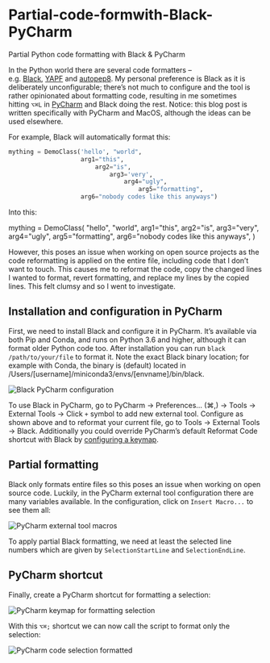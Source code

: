 # Partial-code-formwith-Black-PyCharm
Partial Python code formatting with Black &amp; PyCharm

In the Python world there are several code formatters – e.g. [Black](https://github.com/ambv/black), [YAPF](https://github.com/google/yapf) and [autopep8](https://github.com/hhatto/autopep8). My personal preference is Black as it is deliberately unconfigurable; there’s not much to configure and the tool is rather opinionated about formatting code, resulting in me sometimes hitting `⌥⌘L` in [PyCharm](https://www.jetbrains.com/help/pycharm/reformatting-source-code.html) and Black doing the rest. Notice: this blog post is written specifically with PyCharm and MacOS, although the ideas can be used elsewhere.

For example, Black will automatically format this:


```python
mything = DemoClass('hello', "world",
                    arg1="this",
                        arg2="is",
                            arg3='very',
                                arg4="ugly",
                                    arg5="formatting",
                    arg6="nobody codes like this anyways")
```
Into this:

mything = DemoClass(
    "hello",
    "world",
    arg1="this",
    arg2="is",
    arg3="very",
    arg4="ugly",
    arg5="formatting",
    arg6="nobody codes like this anyways",
)

However, this poses an issue when working on open source projects as the code reformatting is applied on the entire file, including code that I don’t want to touch. This causes me to reformat the code, copy the changed lines I wanted to format, revert formatting, and replace my lines by the copied lines. This felt clumsy and so I went to investigate.

## Installation and configuration in PyCharm

First, we need to install Black and configure it in PyCharm. It’s available via both Pip and Conda, and runs on Python 3.6 and higher, although it can format older Python code too. After installation you can run `black /path/to/your/file` to format it. Note the exact Black binary location; for example with Conda, the binary is (default) located in /Users/[username]/miniconda3/envs/[envname]/bin/black.

![Black PyCharm configuration](https://godatadriven.com/wp-content/images/bash-black-formatting-selection/pycharm-configuration.png)

To use Black in PyCharm, go to PyCharm -> Preferences… (⌘,) -> Tools -> External Tools -> Click `+` symbol to add new external tool. Configure as shown above and to reformat your current file, go to Tools -> External Tools -> Black. Additionally you could override PyCharm’s default Reformat Code shortcut with Black by [configuring a keymap](https://www.jetbrains.com/help/pycharm/configuring-keyboard-and-mouse-shortcuts.html).

## Partial formatting

Black only formats entire files so this poses an issue when working on open source code. Luckily, in the PyCharm external tool configuration there are many variables available. In the configuration, click on `Insert Macro...` to see them all:

![PyCharm external tool macros](https://godatadriven.com/wp-content/images/bash-black-formatting-selection/pycharm-macros.png)

To apply partial Black formatting, we need at least the selected line numbers which are given by `SelectionStartLine` and `SelectionEndLine`.


## PyCharm shortcut

Finally, create a PyCharm shortcut for formatting a selection:

![PyCharm keymap for formatting selection](https://godatadriven.com/wp-content/images/bash-black-formatting-selection/pycharm-selection-keymap.png)

With this `⌥⌘;` shortcut we can now call the script to format only the selection:

![PyCharm code selection formatted](https://godatadriven.com/wp-content/images/bash-black-formatting-selection/pycharm-code-selection-formatted.png)


